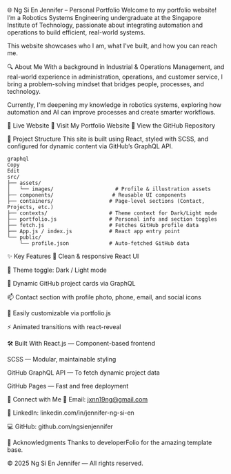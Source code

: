 🌐 Ng Si En Jennifer – Personal Portfolio
Welcome to my portfolio website!
I’m a Robotics Systems Engineering undergraduate at the Singapore Institute of Technology, passionate about integrating automation and operations to build efficient, real-world systems.

This website showcases who I am, what I’ve built, and how you can reach me.

🔍 About Me
With a background in Industrial & Operations Management, and real-world experience in administration, operations, and customer service, I bring a problem-solving mindset that bridges people, processes, and technology.

Currently, I'm deepening my knowledge in robotics systems, exploring how automation and AI can improve processes and create smarter workflows.

🚀 Live Website
🔗 Visit My Portfolio Website
📁 View the GitHub Repository

📁 Project Structure
This site is built using React, styled with SCSS, and configured for dynamic content via GitHub’s GraphQL API.
```
graphql
Copy
Edit
src/
├── assets/
│   └── images/                    # Profile & illustration assets
├── components/                   # Reusable UI components
├── containers/                  # Page-level sections (Contact, Projects, etc.)
├── contexts/                    # Theme context for Dark/Light mode
├── portfolio.js                 # Personal info and section toggles
├── fetch.js                     # Fetches GitHub profile data
├── App.js / index.js            # React app entry point
└── public/
    └── profile.json             # Auto-fetched GitHub data
```

✨ Key Features
🎯 Clean & responsive React UI

🎨 Theme toggle: Dark / Light mode

💼 Dynamic GitHub project cards via GraphQL

📫 Contact section with profile photo, phone, email, and social icons

📁 Easily customizable via portfolio.js

⚡ Animated transitions with react-reveal

🛠️ Built With
React.js — Component-based frontend

SCSS — Modular, maintainable styling

GitHub GraphQL API — To fetch dynamic project data

GitHub Pages — Fast and free deployment

🔗 Connect with Me
📧 Email: jxnn19ng@gmail.com

💼 LinkedIn: linkedin.com/in/jennifer-ng-si-en

💻 GitHub: github.com/ngsienjennifer


📌 Acknowledgments
Thanks to developerFolio for the amazing template base.

© 2025 Ng Si En Jennifer — All rights reserved.
